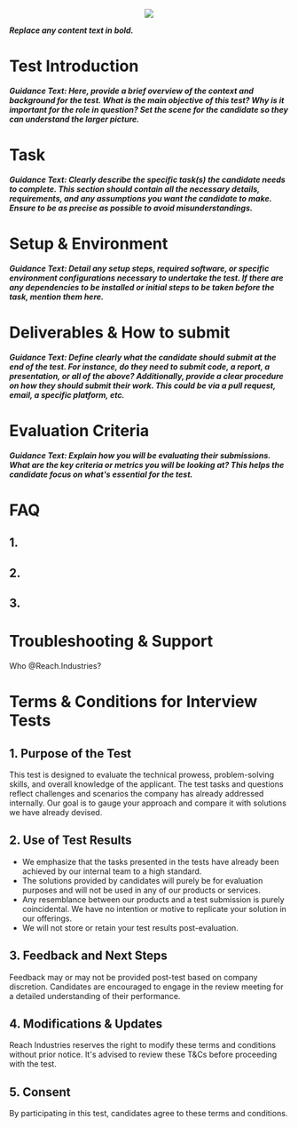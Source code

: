 <p align="center">
<img src=https://via.placeholder.com/150/>
</p>

***Replace any content text in bold.***

# Test Introduction

***Guidance Text: Here, provide a brief overview of the context and background for the test. What is the main objective of this test? Why is it important for the role in question? Set the scene for the candidate so they can understand the larger picture.***

# Task

***Guidance Text: Clearly describe the specific task(s) the candidate needs to complete. This section should contain all the necessary details, requirements, and any assumptions you want the candidate to make. Ensure to be as precise as possible to avoid misunderstandings.***

# Setup & Environment

***Guidance Text: Detail any setup steps, required software, or specific environment configurations necessary to undertake the test. If there are any dependencies to be installed or initial steps to be taken before the task, mention them here.***

# Deliverables & How to submit

***Guidance Text: Define clearly what the candidate should submit at the end of the test. For instance, do they need to submit code, a report, a presentation, or all of the above? Additionally, provide a clear procedure on how they should submit their work. This could be via a pull request, email, a specific platform, etc.***

# Evaluation Criteria

***Guidance Text: Explain how you will be evaluating their submissions. What are the key criteria or metrics you will be looking at? This helps the candidate focus on what's essential for the test.***

# FAQ
## 1.

## 2. 

## 3.

# Troubleshooting & Support
Who @Reach.Industries?

# Terms & Conditions for Interview Tests

## 1. Purpose of the Test
This test is designed to evaluate the technical prowess, problem-solving skills, and overall knowledge of the applicant. The test tasks and questions reflect challenges and scenarios the company has already addressed internally. Our goal is to gauge your approach and compare it with solutions we have already devised.

## 2. Use of Test Results
- We emphasize that the tasks presented in the tests have already been achieved by our internal team to a high standard.
- The solutions provided by candidates will purely be for evaluation purposes and will not be used in any of our products or services.
- Any resemblance between our products and a test submission is purely coincidental. We have no intention or motive to replicate your solution in our offerings.
- We will not store or retain your test results post-evaluation.

## 3. Feedback and Next Steps
Feedback may or may not be provided post-test based on company discretion. Candidates are encouraged to engage in the review meeting for a detailed understanding of their performance.

## 4. Modifications & Updates
Reach Industries reserves the right to modify these terms and conditions without prior notice. It's advised to review these T&Cs before proceeding with the test.

## 5. Consent
By participating in this test, candidates agree to these terms and conditions.

